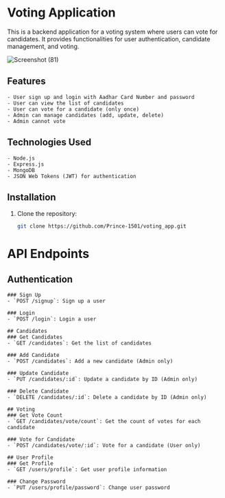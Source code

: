 # Voting Application

This is a backend application for a voting system where users can vote for candidates. It provides functionalities for user authentication, candidate management, and voting.

![Screenshot (81)](https://github.com/user-attachments/assets/1fe70e28-9b16-4e8d-a52d-f729635bcb09)

## Features

    - User sign up and login with Aadhar Card Number and password
    - User can view the list of candidates
    - User can vote for a candidate (only once)
    - Admin can manage candidates (add, update, delete)
    - Admin cannot vote

## Technologies Used
    - Node.js
    - Express.js
    - MongoDB
    - JSON Web Tokens (JWT) for authentication

## Installation
1. Clone the repository:

   ```bash
   git clone https://github.com/Prince-1501/voting_app.git


# API Endpoints

## Authentication
    ### Sign Up
    - `POST /signup`: Sign up a user

    ### Login
    - `POST /login`: Login a user

    ## Candidates
    ### Get Candidates
    - `GET /candidates`: Get the list of candidates

    ### Add Candidate
    - `POST /candidates`: Add a new candidate (Admin only)

    ### Update Candidate
    - `PUT /candidates/:id`: Update a candidate by ID (Admin only)
    
    ### Delete Candidate
    - `DELETE /candidates/:id`: Delete a candidate by ID (Admin only)

    ## Voting
    ### Get Vote Count
    - `GET /candidates/vote/count`: Get the count of votes for each candidate

    ### Vote for Candidate
    - `POST /candidates/vote/:id`: Vote for a candidate (User only)

    ## User Profile
    ### Get Profile
    - `GET /users/profile`: Get user profile information

    ### Change Password
    - `PUT /users/profile/password`: Change user password

